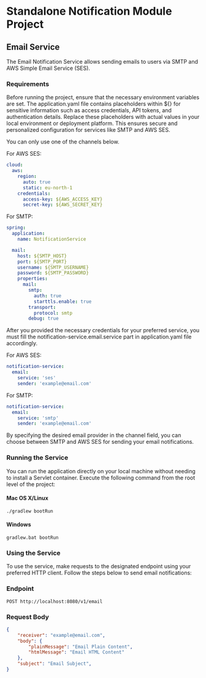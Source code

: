 # Standalone Notification Module Project

## Email Service
The Email Notification Service allows sending emails to users via SMTP and AWS Simple Email Service (SES).

### Requirements
Before running the project, ensure that the necessary environment variables are set.
The application.yaml file contains placeholders within ${} for sensitive information such as access credentials, API tokens, and authentication details. 
Replace these placeholders with actual values in your local environment or deployment platform.
This ensures secure and personalized configuration for services like SMTP and AWS SES.

You can only use one of the channels below.

For AWS SES:
```yaml
cloud:
  aws:
    region:
      auto: true
      static: eu-north-1
    credentials:
      access-key: ${AWS_ACCESS_KEY}
      secret-key: ${AWS_SECRET_KEY}
```

For SMTP:
```yaml
spring:
  application:
    name: NotificationService

  mail:
    host: ${SMTP_HOST}
    port: ${SMTP_PORT}
    username: ${SMTP_USERNAME}
    password: ${SMTP_PASSWORD}
    properties:
      mail:
        smtp:
          auth: true
          starttls.enable: true
        transport:
          protocol: smtp
        debug: true
```
After you provided the necessary credentials for your preferred service, you must fill the notification-service.email.service part in application.yaml file accordingly.

For AWS SES:
```yaml
notification-service:
  email:
    service: 'ses'
    sender: 'example@email.com'
```
For SMTP:
```yaml
notification-service:
  email:
    service: 'smtp'
    sender: 'example@email.com'
```
By specifying the desired email provider in the channel field, you can choose between SMTP and AWS SES for sending your email notifications.


### Running the Service
You can run the application directly on your local machine without needing to install a Servlet container.
Execute the following command from the root level of the project:

#### Mac OS X/Linux
```
./gradlew bootRun
```

#### Windows
```
gradlew.bat bootRun
```

### Using the Service
To use the service, make requests to the designated endpoint using your preferred HTTP client.
Follow the steps below to send email notifications:

### Endpoint
```
POST http://localhost:8080/v1/email
```

### Request Body
```json
{
    "receiver": "example@email.com",
    "body": {
        "plainMessage": "Email Plain Content",
        "htmlMessage": "Email HTML Content"
    },
    "subject": "Email Subject",
}
```